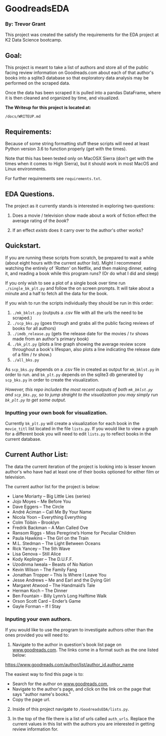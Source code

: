 # GoodreadsEDA
### By: Trevor Grant

This project was created the satisfy the requirements for the EDA project
at K2 Data Science bootcamp.

## Goal:

This project is meant to take a list of authors and store all of the public
facing review information on Goodreads.com about each of that author's books into
a sqlite3 database so that exploratory data analysis may be performed on the
scraped data.

Once the data has been scraped it is pulled into a pandas DataFrame, where it
is then cleaned and organized by time, and visualized.

**The Writeup for this project is located at:**

`/docs/WRITEUP.md`

## Requirements:

Because of some string formatting stuff these scripts will need at least Python version 3.6
to function properly (get with the times).

Note that this has been tested only on MacOSX Sierra (don't get with the times when it comes
to High Sierra), but it should work in most MacOS and Linux environments.

For further requirements see `requirements.txt`.

## EDA Questions.

The project as it currently stands is interested in exploring two questions:

1. Does a movie / television show made about a work of fiction effect the average
rating of the *book*?

2. If an effect *exists* does it carry over to the author's other works?


## Quickstart.

If you are running these scripts from scratch, be prepared to wait a while
(about eight hours with the current author list). Might I recommend watching
the entirely of *'Rotten'* on Netflix, and then making dinner, eating it,
and reading a book while this program runs? (Or do what I did and sleep)

If you only wish to see a plot of a single book over time run `./single_bk_plt.py` and follow
the on screen prompts. It will take about a minute and a half to fetch all the data for the book.

If you wish to run the scripts individually they should be run in this order:

1. `./mk_bklst.py` (outputs a .csv file with all the urls the need to be scraped.)
2. `./scp_bks.py` (goes through and grabs all the public facing reviews of books for all authors)
3.  `./imdb_release.py` (gets the release date for the movies / tv shows made from an author's primary book)
4. `./bk_plt.py` (plots a line graph showing the average review score throughout a book's lifespan, also plots a line indicating the release date of a film / tv show.)
5. `./all_bks.py`

As `scp_bks.py` depends on a .csv file in created as output for `mk_bklst.py`
in order to run. and `bk_plt.py` depends on the sqlite3 db generated by `scp_bks.py`
in order to create the visualization.

*However, this repo includes the most recent outputs of both `mk_bklst.py`
and `scp_bks.py`, so to jump straight to the visualization you may simply run
`bk_plt.py` to get some output.*

### Inputting your own book for visualization.

Currently `bk_plt.py` will create a visualization for each book in the `movie_titl` list located
in the file `lists.py`. If you would like to view a graph for a different book you will need to
edit `lists.py` to reflect books in the current database.

## Current Author List:

The data the current iteration of the project is looking into is lesser known
author's who have had at least one of their books optioned for either film or
television.

The current author list for the project is below:

* Liane Moriarty – Big Little Lies (series)
* Jojo Moyes – Me Before You
* Dave Eggers – The Circle
* André Aciman – Call Me By Your Name
* Nicola Yoon – Everything Everything
* Colm Tóibín – Brooklyn
* Fredrik Backman – A Man Called Ove
* Ransom Riggs - Miss Peregrine’s Home for Peculiar Children
* Paula Hawkins – The Girl on the Train
* M.L. Stedman – The Light Between Oceans
* Rick Yancey – The 5th Wave
* Lisa Genova – Still Alice
* Kody Keplinger – The D.U.F.F.
* Uzodinma Iweala – Beasts of No Nation
* Kevin Wilson – The Family Fang
* Jonathan Tropper – This Is Where I Leave You
* Jesse Andrews – Me and Earl and the Dying Girl
* Margaret Atwood – The Handmaid’s Tale
* Herman Koch – The Dinner
* Ben Fountain - Billy Lynn’s Long Halftime Walk
* Orson Scott Card – Ender’s Game
* Gayle Forman – If I Stay

### Inputing your own authors.

If you would like to use the program to investigate authors other than the ones
provided you will need to:

1. Navigate to the author in question's book list page on
www.goodreads.com. The links come in a format such as the one listed below:

https://www.goodreads.com/author/list/author_id.author_name

  The easiest way to find this page is to:
  - Search for the author on www.goodreads.com,
  - Navigate to the author's page, and click on the link on the page that says
  "author name's books."
  - Copy the page url.

2. Inside of this project navigate to `/GoodreadsEDA/lists.py`.

3. In the top of the file there is a list of urls called `auth_urls`. Replace
the current values in this list with the authors you are interested in getting
review information for.
